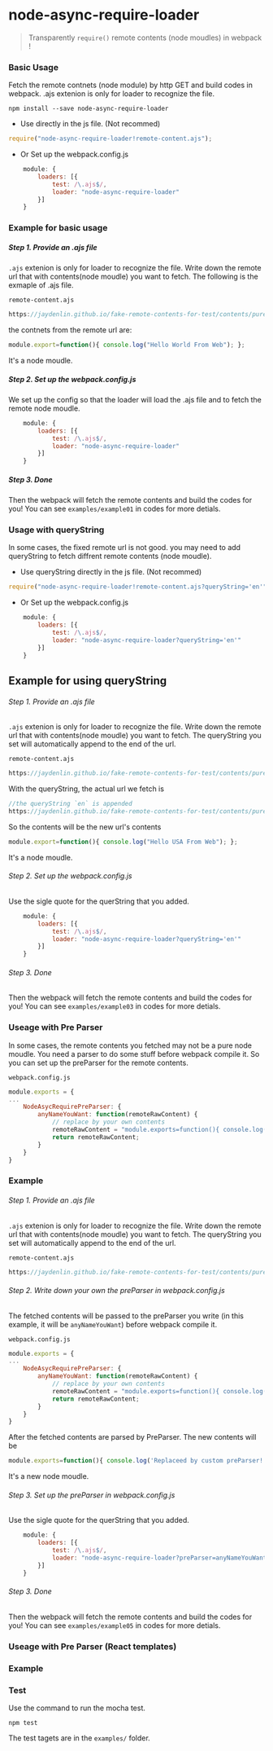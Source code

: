 # node-async-require-loader

> Transparently `require()` remote contents (node moudles) in webpack !

### Basic Usage

Fetch the remote contnets (node module) by http GET and build codes in webpack.
.ajs extenion is only for loader to recognize the file.

```
npm install --save node-async-require-loader
```

* Use directly in the js file. (Not recommed)
```js
require("node-async-require-loader!remote-content.ajs");

```

* Or Set up the webpack.config.js
```js
    module: {
        loaders: [{
            test: /\.ajs$/,
            loader: "node-async-require-loader"
        }]
    }
```

### Example for basic usage

##### Step 1. Provide an .ajs file

`.ajs` extenion is only for loader to recognize the file. 
Write down the remote url that with contents(node moudle) you want to fetch. 
The following is the exmaple of .ajs file.
 
`remote-content.ajs`
```js
https://jaydenlin.github.io/fake-remote-contents-for-test/contents/pure-js/
``` 

the contnets from the remote url are: 

```js
module.export=function(){ console.log("Hello World From Web"); };
```
It's a node moudle.

##### Step 2. Set up the webpack.config.js
We set up the config so that the loader will load the .ajs file and to fetch the remote node moudle.

```js
    module: {
        loaders: [{
            test: /\.ajs$/,
            loader: "node-async-require-loader"
        }]
    }
```

##### Step 3. Done
Then the webpack will fetch the remote contents and build the codes for you!
You can see `examples/example01` in codes for more detials.

### Usage with queryString

In some cases, the fixed remote url is not good. you may need to add queryString to fetch diffrent remote contents (node moudle).

* Use queryString directly in the js file. (Not recommed)
```js
require("node-async-require-loader!remote-content.ajs?queryString='en'");

```

* Or Set up the webpack.config.js
```js
    module: {
        loaders: [{
            test: /\.ajs$/,
            loader: "node-async-require-loader?queryString='en'"
        }]
    }
```

## Example for using queryString

###### Step 1. Provide an .ajs file

`.ajs` extenion is only for loader to recognize the file. 
Write down the remote url that with contents(node moudle) you want to fetch.
The queryString you set will automatically append to the end of the url. 

 
`remote-content.ajs`
```js
https://jaydenlin.github.io/fake-remote-contents-for-test/contents/pure-js/
``` 

With the queryString, the actual url we fetch is 

```js
//the queryString `en` is appended
https://jaydenlin.github.io/fake-remote-contents-for-test/contents/pure-js/en/
```

So the contents will be the new url's contents
```js
module.export=function(){ console.log("Hello USA From Web"); };
```
It's a node moudle.

###### Step 2. Set up the webpack.config.js
Use the sigle quote for the querString that you added.
```js
    module: {
        loaders: [{
            test: /\.ajs$/,
            loader: "node-async-require-loader?queryString='en'"
        }]
    }
```

###### Step 3. Done
Then the webpack will fetch the remote contents and build the codes for you!
You can see `examples/example03` in codes for more detials.

### Useage with Pre Parser

In some cases, the remote contents you fetched may not be a pure node moudle. You need a parser to do some stuff before webpack compile it. So you can set up the preParser for the remote contents. 

`webpack.config.js`
```js
module.exports = {
...
    NodeAsycRequirePreParser: {
        anyNameYouWant: function(remoteRawContent) {
            // replace by your own contents
            remoteRawContent = "module.exports=function(){ console.log('Replaceed by custom preParser!');}";
            return remoteRawContent;
        }
    }
}
```


### Example

###### Step 1. Provide an .ajs file

`.ajs` extenion is only for loader to recognize the file. 
Write down the remote url that with contents(node moudle) you want to fetch.
The queryString you set will automatically append to the end of the url. 

 
`remote-content.ajs`
```js
https://jaydenlin.github.io/fake-remote-contents-for-test/contents/pure-js/
``` 

###### Step 2. Write down your own the preParser in webpack.config.js

The fetched contents will be passed to the preParser you write (in this example, it will be `anyNameYouWant`) before webpack compile it.

`webpack.config.js`
```js
module.exports = {
...
    NodeAsycRequirePreParser: {
        anyNameYouWant: function(remoteRawContent) {
            // replace by your own contents
            remoteRawContent = "module.exports=function(){ console.log('Replaceed by custom preParser!');}";
            return remoteRawContent;
        }
    }
}
```

After the fetched contents are parsed by PreParser. The new contents will be

```js
module.exports=function(){ console.log('Replaceed by custom preParser!');}
```
It's a new node moudle.

###### Step 3. Set up the preParser in webpack.config.js
Use the sigle quote for the querString that you added.
```js
    module: {
        loaders: [{
            test: /\.ajs$/,
            loader: "node-async-require-loader?preParser=anyNameYouWant"
        }]
    }
```

###### Step 3. Done
Then the webpack will fetch the remote contents and build the codes for you!
You can see `examples/example05` in codes for more detials.



### Useage with Pre Parser (React templates)


### Example


### Test

Use the command to run the mocha test. 
 
```
npm test
```
 
The test tagets are in the `examples/` folder. 

